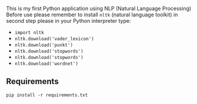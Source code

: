 This is my first Python application using NLP (Natural Language Processing)
Before use please remember to install <code>nltk</code> (natural language toolkit)
in second step please in your Python interpreter type:
<ul>
<li><code>import nltk</code></li>
<li><code>nltk.download('vader_lexicon')</code></li>
<li><code>nltk.download('punkt')</code></li>
<li><code>nltk.download('stopwords')</code></li>
<li><code>nltk.download('stopwords')</code></li>
<li><code>nltk.download('wordnet')</code></li>
</ul>
<h2>Requirements</h2>
<code>pip install -r requirements.txt</code>